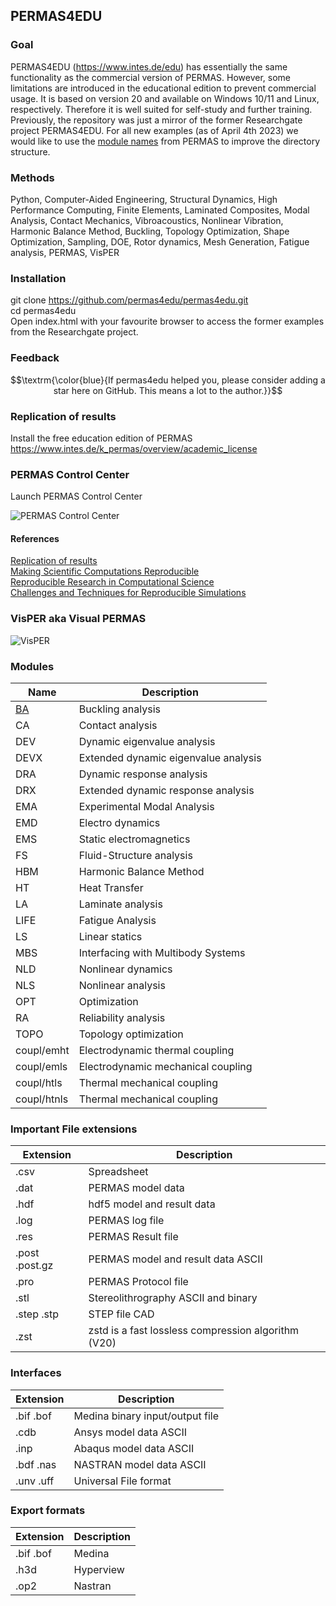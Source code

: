 ## PERMAS4EDU
### Goal 
PERMAS4EDU (https://www.intes.de/edu) has essentially the same functionality as the commercial version of PERMAS. However, some limitations are introduced in the educational edition to prevent commercial usage. It is based on version 20 and available on Windows 10/11 and Linux, respectively. Therefore it is well suited for self-study and further training. Previously, the repository was just a mirror of the former Researchgate project PERMAS4EDU. 
For all new examples (as of April 4th 2023) we would like to use the [module names](#modules) from PERMAS to improve the directory structure.

### Methods 
Python, Computer-Aided Engineering, Structural Dynamics, High Performance Computing, Finite Elements, Laminated Composites, Modal Analysis, Contact Mechanics, Vibroacoustics, Nonlinear Vibration, Harmonic Balance Method, Buckling, Topology Optimization, Shape Optimization, Sampling, DOE, Rotor dynamics, Mesh Generation, Fatigue analysis, PERMAS, VisPER

### Installation

git clone https://github.com/permas4edu/permas4edu.git  
cd permas4edu  
Open index.html with your favourite browser to access the former examples from the Researchgate project.   

### Feedback 

$$\textrm{\color{blue}{If permas4edu helped you, please consider adding a star here on GitHub. This means a lot to the author.}}$$

### Replication of results

Install the free education edition of PERMAS https://www.intes.de/k_permas/overview/academic_license

### PERMAS Control Center

Launch PERMAS Control Center  

![PERMAS Control Center](/assets/permascc_edu.png "PERMAS Control Center V20")

#### References

[Replication of results](https://link.springer.com/article/10.1007/s00158-019-02298-4)  
[Making Scientific Computations Reproducible](https://doi.ieeecomputersociety.org/10.1109/5992.881708)  
[Reproducible Research in Computational Science](https://doi.org/10.1126/science.1213847)  
[Challenges and Techniques for Reproducible Simulations](https://doi.org/10.1109/MCSE.2023.3322127)

### VisPER aka Visual PERMAS 

![VisPER](/assets/visper_edu.png "VisPER")

### Modules 

|Name| Description             |
---  | ----------------------- |  
|[BA](ba/README.md)  | Buckling analysis       |  
|CA  | Contact analysis        | 
|DEV | Dynamic eigenvalue analysis |  
|DEVX| Extended dynamic eigenvalue analysis |  
|DRA | Dynamic response analysis |  
|DRX | Extended dynamic response analysis |
|EMA | Experimental Modal Analysis |
|EMD | Electro dynamics        |
|EMS | Static electromagnetics |  
|FS  | Fluid-Structure analysis|  
|HBM | Harmonic Balance Method | 
|HT  | Heat Transfer           |
|LA  | Laminate analysis       |  
|LIFE| Fatigue Analysis        |
|LS  | Linear statics          | 
|MBS | Interfacing with Multibody Systems |
|NLD | Nonlinear dynamics |
|NLS | Nonlinear analysis |
|OPT | Optimization            |  
|RA  | Reliability analysis |
|TOPO| Topology optimization   |  
|coupl/emht | Electrodynamic thermal coupling |  
|coupl/emls | Electrodynamic mechanical coupling |  
|coupl/htls | Thermal mechanical coupling |  
|coupl/htnls| Thermal mechanical coupling |

### Important File extensions

| Extension | Description |  
| ---       | ----        |  
| .csv      | Spreadsheet |  
| .dat      | PERMAS model data |  
| .hdf      | hdf5 model and result data |
| .log      | PERMAS log file |  
| .res      | PERMAS Result file |
| .post .post.gz | PERMAS model and result data ASCII |  
| .pro      | PERMAS Protocol file |
| .stl      | Stereolithrography ASCII and binary |
| .step .stp | STEP file CAD |  
| .zst       | zstd is a fast lossless compression algorithm (V20) |

### Interfaces

| Extension | Description |
| ---       | ----        |
| .bif .bof | Medina binary input/output file |
| .cdb      | Ansys model data ASCII |
| .inp      | Abaqus model data ASCII |
| .bdf .nas | NASTRAN model data ASCII |
| .unv .uff | Universal File format |

### Export formats

| Extension | Description |  
| ----      | ----        |  
| .bif .bof | Medina      |    
| .h3d      | Hyperview   |  
| .op2      | Nastran     |  
